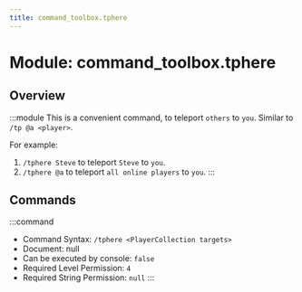 ```yaml
---
title: command_toolbox.tphere
---
```



# Module: command_toolbox.tphere

## Overview
:::module
This is a convenient command, to teleport `others` to `you`.
Similar to `/tp @a <player>`.

For example:
1. `/tphere Steve` to teleport `Steve` to `you`.
2. `/tphere @a` to teleport `all online players` to `you`.
:::
## Commands
:::command
- Command Syntax: `/tphere <PlayerCollection targets>`
- Document: null
- Can be executed by console: `false`
- Required Level Permission: `4`
- Required String Permission: `null`
:::
